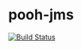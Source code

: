 # pooh-jms

[![Build Status](https://app.travis-ci.com/malletmustdie/job4j_pooh.svg?branch=main)](https://app.travis-ci.com/malletmustdie/job4j_pooh)